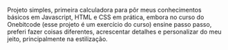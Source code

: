 Projeto simples, primeira calculadora para pôr meus conhecimentos básicos em Javascript, HTML e CSS em prática, embora no curso do Onebitcode (esse projeto é um exercício do curso) ensine passo passo, preferi fazer coisas diferentes, acrescentar detalhes e personalizar do meu jeito, principalmente na estilização.
